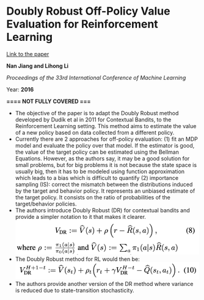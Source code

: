 # Doubly Robust Off-Policy Value Evaluation for Reinforcement Learning

[Link to the paper](https://arxiv.org/abs/1511.03722)

**Nan Jiang and Lihong Li**

*Proceedings of the 33rd International Conference of Machine Learning*

Year: **2016**

**==== NOT FULLY COVERED ===**

- The objective of the paper is to adapt the Doubly Robust method developed by Dudík et
al in 2011 for Contextual Bandits, to the Reinforcement Learning setting. This method
aims to estimate the value of a new policy based on data collected from a different
policy.
- Currently there are 2 approaches for off-policy evaluation: (1) fit an MDP model and evaluate the policy over that model. If the estimator is good, the value of the target policy can be estimated using the Bellman Equations. However, as the authors say, it may be a good solution for small problems, but for big problems it is not because the state space is usually big, then it has to be modeled using function approximation which leads to a bias which is difficult to quantify (2) importance sampling (IS): correct the mismatch between the distributions induced by the target and behavior policy. It represents an unbiased estimate of the target policy. It consists on the ratio of probabilities of the target/behavior policies.
- The authors introduce Doubly Robust (DR) for contextual bandits and provide a simpler notation to it that makes it clearer.
![](./jiang2016/DR-CB.png)
- The Doubly Robust method for RL would then be:
![](./jiang2016/DR-RL.png)
- The authors provide another version of the DR method where variance is reduced due to state-transition stochasticity.